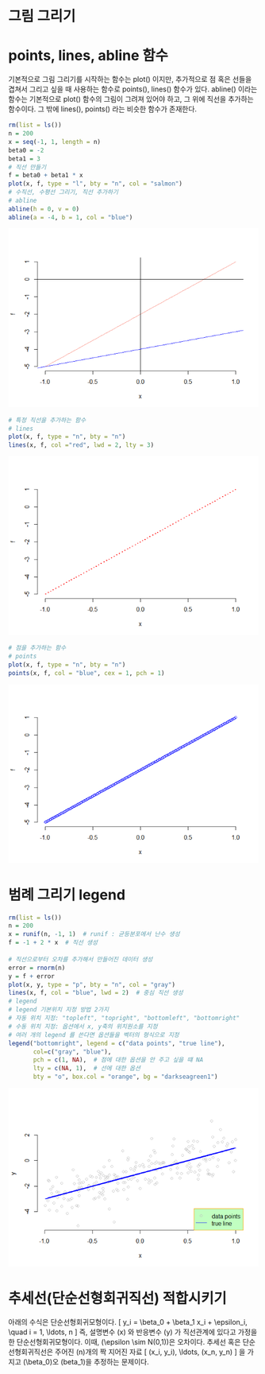 그림 그리기
================

# points, lines, abline 함수

기본적으로 그림 그리기를 시작하는 함수는 plot() 이지만, 추가적으로 점 혹은 선들을 겹쳐서 그리고 싶을 때 사용하는 함수로
points(), lines() 함수가 있다. abline() 이라는 함수는 기본적으로 plot() 함수의 그림이 그려져 있어야
하고, 그 위에 직선을 추가하는 함수이다. 그 밖에 lines(), points() 라는 비슷한 함수가 존재한다.

``` r
rm(list = ls())
n = 200
x = seq(-1, 1, length = n)
beta0 = -2
beta1 = 3
# 직선 만들기
f = beta0 + beta1 * x
plot(x, f, type = "l", bty = "n", col = "salmon")
# 수직선, 수평선 그리기, 직선 추가하기
# abline
abline(h = 0, v = 0)
abline(a = -4, b = 1, col = "blue")
```

![](week10_plot_files/figure-gfm/ex1-1.png)<!-- -->

``` r
# 특정 직선을 추가하는 함수
# lines
plot(x, f, type = "n", bty = "n")
lines(x, f, col ="red", lwd = 2, lty = 3)
```

![](week10_plot_files/figure-gfm/ex1-2.png)<!-- -->

``` r
# 점을 추가하는 함수
# points
plot(x, f, type = "n", bty = "n")
points(x, f, col = "blue", cex = 1, pch = 1)
```

![](week10_plot_files/figure-gfm/ex1-3.png)<!-- -->

# 범례 그리기 legend

``` r
rm(list = ls())
n = 200
x = runif(n, -1, 1)  # runif : 균등분포에서 난수 생성
f = -1 + 2 * x  # 직선 생성

# 직선으로부터 오차를 추가해서 만들어진 데이터 생성
error = rnorm(n)
y = f + error
plot(x, y, type = "p", bty = "n", col = "gray")
lines(x, f, col = "blue", lwd = 2)  # 중심 직선 생성
# legend
# legend 기본위치 지정 방법 2가지
# 자동 위치 지정: "topleft", "topright", "bottomleft", "bottomright"
# 수동 위치 지정: 옵션에서 x, y축의 위치원소를 지정 
# 여러 개의 legend 를 쓴다면 옵션들을 벡터의 형식으로 지정
legend("bottomright", legend = c("data points", "true line"), 
       col=c("gray", "blue"), 
       pch = c(1, NA),  # 점에 대한 옵션을 안 주고 싶을 떄 NA
       lty = c(NA, 1),  # 선에 대한 옵션
       bty = "o", box.col = "orange", bg = "darkseagreen1")
```

![](week10_plot_files/figure-gfm/ex2-1.png)<!-- -->

# 추세선(단순선형회귀직선) 적합시키기

아래의 수식은 단순선형회귀모형이다. \[
y_i = \beta_0 + \beta_1 x_i + \epsilon_i,
\quad i = 1, \ldots, n
\] 즉, 설명변수 \(x\) 와 반응변수 \(y\) 가 직선관계에 있다고 가정을 한 단순선형회귀모형이다. 이때,
\(\epsilon \sim N(0,1)\)은 오차이다. 추세선 혹은 단순선형회귀직선은 주어진 \(n\)개의 짝 지어진 자료 \[
(x_i, y_i), \ldots, (x_n, y_n)
\] 을 가지고 \(\beta_0\)오 \(beta_1\)을 추정하는 문제이다.
